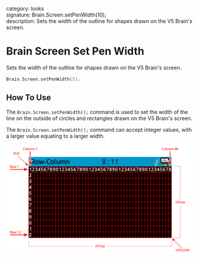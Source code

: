 category: looks  
signature: Brain.Screen.setPenWidth(10);  
description: Sets the width of the outline for shapes drawn on the V5 Brain's screen.  

# Brain Screen Set Pen Width

Sets the width of the outline for shapes drawn on the V5 Brain's screen.

```cpp
Brain.Screen.setPenWidth(5);
```

## How To Use

The `Brain.Screen.setPenWidth();` command is used to set the width of the line on the outside of circles and rectangles drawn on the V5 Brain's screen. 

The `Brain.Screen.setPenWidth();` command can accept integer values, with a larger value equating to a larger width.

![v5_row_column_brain](v5_row_column_brain.jpg)

<advanced>
</advanced>